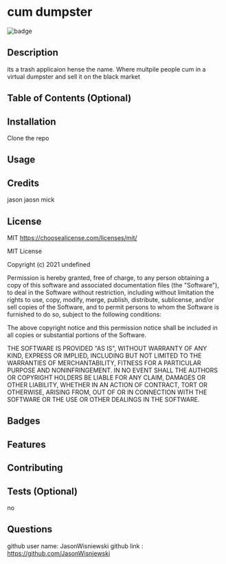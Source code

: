 # cum dumpster
![badge](https://img.shields.io/badge/MIT-License-red)

## Description
its a trash applicaion hense the name.  Where multpile people cum in a virtual dumpster and sell it on the black market

## Table of Contents (Optional)

## Installation
Clone the repo

## Usage

## Credits 
jason jaosn mick

## License
MIT
https://choosealicense.com/licenses/mit/

MIT License

Copyright (c) 2021 undefined

Permission is hereby granted, free of charge, to any person obtaining a copy
of this software and associated documentation files (the "Software"), to deal
in the Software without restriction, including without limitation the rights
to use, copy, modify, merge, publish, distribute, sublicense, and/or sell
copies of the Software, and to permit persons to whom the Software is
furnished to do so, subject to the following conditions:

The above copyright notice and this permission notice shall be included in all
copies or substantial portions of the Software.

THE SOFTWARE IS PROVIDED "AS IS", WITHOUT WARRANTY OF ANY KIND, EXPRESS OR
IMPLIED, INCLUDING BUT NOT LIMITED TO THE WARRANTIES OF MERCHANTABILITY,
FITNESS FOR A PARTICULAR PURPOSE AND NONINFRINGEMENT. IN NO EVENT SHALL THE
AUTHORS OR COPYRIGHT HOLDERS BE LIABLE FOR ANY CLAIM, DAMAGES OR OTHER
LIABILITY, WHETHER IN AN ACTION OF CONTRACT, TORT OR OTHERWISE, ARISING FROM,
OUT OF OR IN CONNECTION WITH THE SOFTWARE OR THE USE OR OTHER DEALINGS IN THE
SOFTWARE.
  

## Badges

## Features

## Contributing

## Tests (Optional)
no

## Questions
github user name: JasonWisniewski
github link : https://github.com/JasonWisniewski

